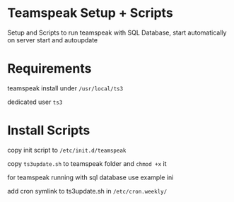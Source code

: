# Teamspeak Setup + Scripts
Setup and Scripts to run teamspeak with SQL Database, start automatically on server start and autoupdate

# Requirements
teamspeak install under `/usr/local/ts3`

dedicated user `ts3`

# Install Scripts

copy init script to `/etc/init.d/teamspeak`

copy `ts3update.sh` to teamspeak folder and `chmod +x` it

for teamspeak running with sql database use example ini

add cron symlink to ts3update.sh in `/etc/cron.weekly/`
